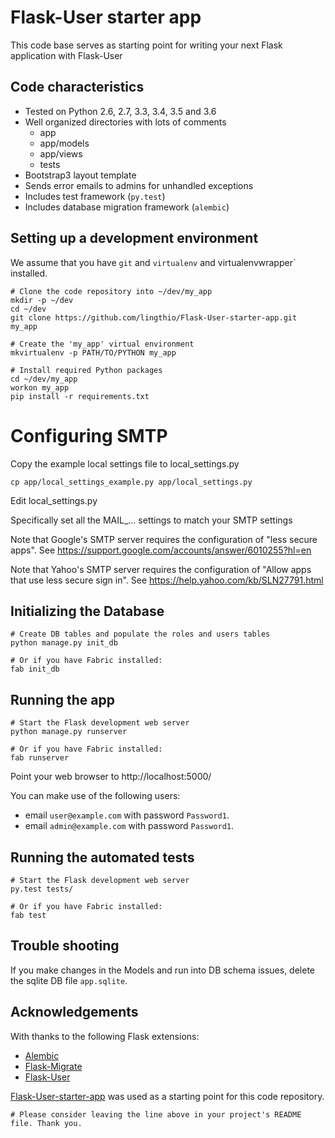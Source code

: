 # Flask-User starter app

This code base serves as starting point for writing your next Flask application with Flask-User

## Code characteristics
* Tested on Python 2.6, 2.7, 3.3, 3.4, 3.5 and 3.6
* Well organized directories with lots of comments
  * app
  * app/models
  * app/views
  * tests
* Bootstrap3 layout template
* Sends error emails to admins for unhandled exceptions
* Includes test framework (`py.test`)
* Includes database migration framework (`alembic`)


## Setting up a development environment
We assume that you have `git` and `virtualenv` and virtualenvwrapper` installed.

    # Clone the code repository into ~/dev/my_app
    mkdir -p ~/dev
    cd ~/dev
    git clone https://github.com/lingthio/Flask-User-starter-app.git my_app

    # Create the 'my_app' virtual environment
    mkvirtualenv -p PATH/TO/PYTHON my_app

    # Install required Python packages
    cd ~/dev/my_app
    workon my_app
    pip install -r requirements.txt

# Configuring SMTP

Copy the example local settings file to local_settings.py

    cp app/local_settings_example.py app/local_settings.py

Edit local_settings.py

Specifically set all the MAIL_... settings to match your SMTP settings

Note that Google's SMTP server requires the configuration of "less secure apps".
See https://support.google.com/accounts/answer/6010255?hl=en

Note that Yahoo's SMTP server requires the configuration of "Allow apps that use less secure sign in".
See https://help.yahoo.com/kb/SLN27791.html

## Initializing the Database
    # Create DB tables and populate the roles and users tables
    python manage.py init_db

    # Or if you have Fabric installed:
    fab init_db

## Running the app

    # Start the Flask development web server
    python manage.py runserver

    # Or if you have Fabric installed:
    fab runserver

Point your web browser to http://localhost:5000/

You can make use of the following users:
- email `user@example.com` with password `Password1`.
- email `admin@example.com` with password `Password1`.


## Running the automated tests

    # Start the Flask development web server
    py.test tests/

    # Or if you have Fabric installed:
    fab test



## Trouble shooting
If you make changes in the Models and run into DB schema issues, delete the sqlite DB file `app.sqlite`.

## Acknowledgements
With thanks to the following Flask extensions:

* [Alembic](alembic.readthedocs.org)
* [Flask-Migrate](flask-migrate.readthedocs.org)
* [Flask-User](pythonhosted.org/Flask-User/)

[Flask-User-starter-app](https://github.com/lingthio/Flask-User-starter-app) was used as a starting point for this code repository.

    # Please consider leaving the line above in your project's README file. Thank you.


